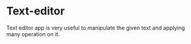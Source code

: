 # Text-editor
 Text editor app is very useful to manipulate the given text and applying many operation on it.
